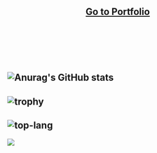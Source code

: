 
<!--
**omh02033/omh02033** is a ✨ _special_ ✨ repository because its `README.md` (this file) appears on your GitHub profile.

Here are some ideas to get you started:

- 🔭 I’m currently working on ...
- 🌱 I’m currently learning ...
- 👯 I’m looking to collaborate on ...
- 🤔 I’m looking for help with ...
- 💬 Ask me about ...
- 📫 How to reach me: ...
- 😄 Pronouns: ...
- ⚡ Fun fact: ...
-->
<br/><br/><br/><br/><div align="center"><a href="https://myunghoon.me">Go to Portfolio</a></div> <br/><br/>  <br/><br/>  
![Anurag's GitHub stats](https://github-readme-stats.vercel.app/api?username=omh02033&count_private=true&show_icons=true&theme=dark)
---
![trophy](https://github-profile-trophy.vercel.app/?username=omh02033&theme=onedark&row=2&column=4)
---
![top-lang](https://github-readme-stats.vercel.app/api/top-langs/?username=omh02033&langs_count=5)
---
<a href="https://opgc.me/#/users/omh02033" target="_blank"><img src="https://api.opgc.me/githubs/users/omh02033/tag/?theme=basic" /></a>
